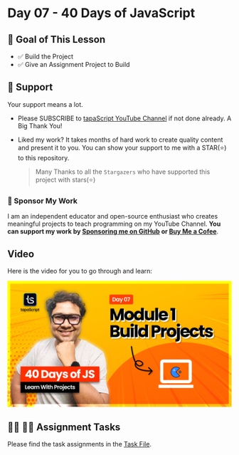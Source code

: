 # Day 07 - 40 Days of JavaScript

## **🎯 Goal of This Lesson**

- ✅ Build the Project
- ✅ Give an Assignment Project to Build

## 🫶 Support
Your support means a lot.

- Please SUBSCRIBE to [tapaScript YouTube Channel](https://youtube.com/tapasadhikary) if not done already. A Big Thank You!
- Liked my work? It takes months of hard work to create quality content and present it to you. You can show your support to me with a STAR(⭐) to this repository.

    > Many Thanks to all the `Stargazers` who have supported this project with stars(⭐)

### 🤝 Sponsor My Work
I am an independent educator and open-source enthusiast who creates meaningful projects to teach programming on my YouTube Channel. **You can support my work by [Sponsoring me on GitHub](https://github.com/sponsors/atapas) or [Buy Me a Cofee](https://buymeacoffee.com/tapasadhikary)**.

## Video
Here is the video for you to go through and learn:

[![day-07](./banner.png)](https://youtu.be/fydbEttef04 "Video")

## **👩‍💻 🧑‍💻 Assignment Tasks**

Please find the task assignments in the [Task File](./task.md).
